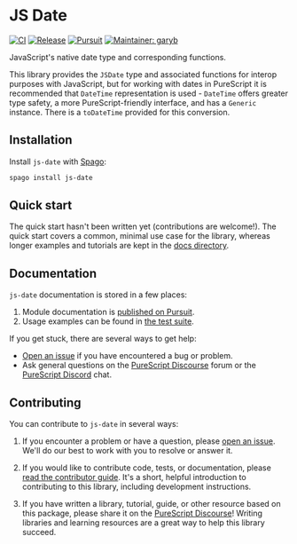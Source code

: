 # JS Date

[![CI](https://github.com/purescript-contrib/purescript-js-date/workflows/CI/badge.svg?branch=main)](https://github.com/purescript-contrib/purescript-js-date/actions?query=workflow%3ACI+branch%3Amain)
[![Release](https://img.shields.io/github/release/purescript-contrib/purescript-js-date.svg)](https://github.com/purescript-contrib/purescript-js-date/releases)
[![Pursuit](https://pursuit.purescript.org/packages/purescript-js-date/badge)](https://pursuit.purescript.org/packages/purescript-js-date)
[![Maintainer: garyb](https://img.shields.io/badge/maintainer-garyb-teal.svg)](https://github.com/garyb)

JavaScript's native date type and corresponding functions.

This library provides the `JSDate` type and associated functions for interop purposes with JavaScript, but for working with dates in PureScript it is recommended that `DateTime` representation is used - `DateTime` offers greater type safety, a more PureScript-friendly interface, and has a `Generic` instance. There is a `toDateTime` provided for this conversion.

## Installation

Install `js-date` with [Spago](https://github.com/purescript/spago):

```sh
spago install js-date
```

## Quick start

The quick start hasn't been written yet (contributions are welcome!). The quick start covers a common, minimal use case for the library, whereas longer examples and tutorials are kept in the [docs directory](./docs).

## Documentation

`js-date` documentation is stored in a few places:

1. Module documentation is [published on Pursuit](https://pursuit.purescript.org/packages/purescript-js-date).
2. Usage examples can be found in [the test suite](./test).

If you get stuck, there are several ways to get help:

- [Open an issue](https://github.com/purescript-contrib/purescript-js-date/issues) if you have encountered a bug or problem.
- Ask general questions on the [PureScript Discourse](https://discourse.purescript.org) forum or the [PureScript Discord](https://purescript.org/chat) chat.

## Contributing

You can contribute to `js-date` in several ways:

1. If you encounter a problem or have a question, please [open an issue](https://github.com/purescript-contrib/purescript-js-date/issues). We'll do our best to work with you to resolve or answer it.

2. If you would like to contribute code, tests, or documentation, please [read the contributor guide](./CONTRIBUTING.md). It's a short, helpful introduction to contributing to this library, including development instructions.

3. If you have written a library, tutorial, guide, or other resource based on this package, please share it on the [PureScript Discourse](https://discourse.purescript.org)! Writing libraries and learning resources are a great way to help this library succeed.

